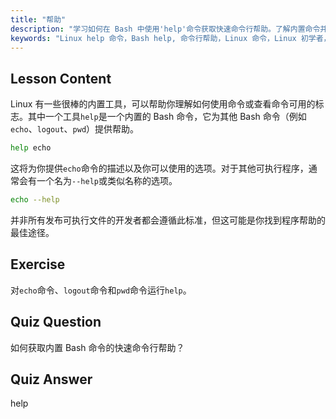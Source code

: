 ```yaml
---
title: "帮助"
description: "学习如何在 Bash 中使用'help'命令获取快速命令行帮助。了解内置命令并查找 Linux 程序的选项。"
keywords: "Linux help 命令，Bash help, 命令行帮助，Linux 命令，Linux 初学者，Linux 教程，Bash 教程"
---
```


## Lesson Content

Linux 有一些很棒的内置工具，可以帮助你理解如何使用命令或查看命令可用的标志。其中一个工具`help`是一个内置的 Bash 命令，它为其他 Bash 命令（例如`echo`、`logout`、`pwd`）提供帮助。

```bash
help echo
```

这将为你提供`echo`命令的描述以及你可以使用的选项。对于其他可执行程序，通常会有一个名为`--help`或类似名称的选项。

```bash
echo --help
```

并非所有发布可执行文件的开发者都会遵循此标准，但这可能是你找到程序帮助的最佳途径。

## Exercise

对`echo`命令、`logout`命令和`pwd`命令运行`help`。

## Quiz Question

如何获取内置 Bash 命令的快速命令行帮助？

## Quiz Answer

help
